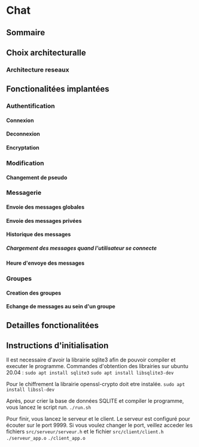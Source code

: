 # Chat
## Sommaire

## Choix architecturalle

### Architecture reseaux

## Fonctionalitées implantées

### Authentification
#### Connexion
#### Deconnexion
#### Encryptation

### Modification
#### Changement de pseudo

### Messagerie
#### Envoie des messages globales
#### Envoie des messages privées
#### Historique des messages
##### Chargement des messages quand l'utilisateur se connecte
#### Heure d'envoye des messages

### Groupes
#### Creation des groupes
#### Echange de messages au sein d'un groupe

## Detailles fonctionalitées

## Instructions d'initialisation
Il est necessaire d'avoir la librairie sqlite3 afin de pouvoir compiler et executer le programme.
Commandes d'obtention des librairies sur ubuntu 20.04 :
`sudo apt install sqlite3`
`sudo apt install libsqlite3-dev`

Pour le chiffrement la librairie openssl-crypto doit etre instalée.
`sudo apt install libssl-dev`

Après, pour crier la base de données SQLITE et compiler le programme, vous lancez le script run.
`./run.sh`

Pour finir, vous lancez le serveur et le client. Le serveur est configuré pour écouter sur le port 9999. 
Si vous voulez changer le port, veillez acceder les fichiers `src/serveur/serveur.h` et le fichier `src/client/client.h`
`./serveur_app.o`
`./client_app.o`
